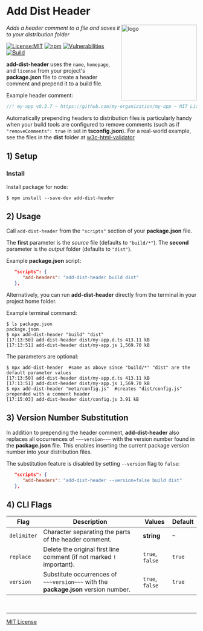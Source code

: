 # Add Dist Header
<img src=https://centerkey.com/graphics/center-key-logo.svg align=right width=200 alt=logo>

_Adds a header comment to a file and saves it to your distribution folder_

[![License:MIT](https://img.shields.io/badge/License-MIT-blue.svg)](https://github.com/center-key/add-dist-header/blob/main/LICENSE.txt)
[![npm](https://img.shields.io/npm/v/add-dist-header.svg)](https://www.npmjs.com/package/add-dist-header)
[![Vulnerabilities](https://snyk.io/test/github/center-key/add-dist-header/badge.svg)](https://snyk.io/test/github/center-key/add-dist-header)
[![Build](https://github.com/center-key/add-dist-header/workflows/build/badge.svg)](https://github.com/center-key/add-dist-header/actions?query=workflow%3Abuild)

**add-dist-header** uses the `name`, `homepage`, and `license` from your project's **package.json**
file to create a header comment and prepend it to a build file.

Example header comment:
```javascript
//! my-app v0.3.7 ~ https://github.com/my-organization/my-app ~ MIT License
```

Automatically prepending headers to distribution files is particularly handy when your build
tools are configured to remove comments (such as if `"removeComments": true` in set
in **tsconfig.json**).
For a real-world example, see the files in the **dist** folder at
[w3c-html-validator](https://github.com/center-key/w3c-html-validator/tree/main/dist)

## 1) Setup

### Install
Install package for node:
```shell
$ npm install --save-dev add-dist-header
```

## 2) Usage
Call `add-dist-header` from the `"scripts"` section of your **package.json** file.

The **first** parameter is the *source* file (defaults to `"build/*"`).
The **second** parameter is the *output* folder (defaults to `"dist"`).

Example **package.json** script:
```json
   "scripts": {
      "add-headers": "add-dist-header build dist"
   },
```

Alternatively, you can run **add-dist-header** directly from the terminal in your project home
folder.

Example terminal command:
```shell
$ ls package.json
package.json
$ npx add-dist-header "build" "dist"
[17:13:50] add-dist-header dist/my-app.d.ts 413.11 kB
[17:13:51] add-dist-header dist/my-app.js 1,569.70 kB
```

The parameters are optional:
```shell
$ npx add-dist-header  #same as above since "build/*" "dist" are the default parameter values
[17:13:50] add-dist-header dist/my-app.d.ts 413.11 kB
[17:13:51] add-dist-header dist/my-app.js 1,569.70 kB
$ npx add-dist-header "meta/config.js"  #creates "dist/config.js" prepended with a comment header
[17:15:03] add-dist-header dist/config.js 3.91 kB
```

## 3) Version Number Substitution
In addition to prepending the header comment, **add-dist-header** also replaces all occurrences of
`~~~version~~~` with the version number found in the **package.json** file.
This enables inserting the current package version number into your distribution files.

The substitution feature is disabled by setting `--version` flag to `false`:
```json
   "scripts": {
      "add-headers": "add-dist-header --version=false build dist"
   },
```

## 4) CLI Flags
| Flag        | Description                                                                         | Values          | Default |
| ----------- | ----------------------------------------------------------------------------------- | --------------- | ------- |
| `delimiter` | Character separating the parts of the header comment.                               | **string**      | `~`     |
| `replace`   | Delete the original first line comment (if not marked `!` important).               | `true`, `false` | `true`  |
| `version`   | Substitute occurrences of `~~~version~~~` with the **package.json** version number. | `true`, `false` | `true`  |

<br>

---
[MIT License](LICENSE.txt)
